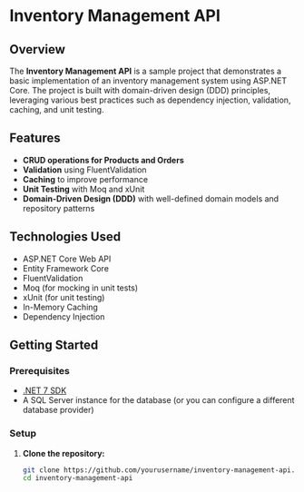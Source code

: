 # Inventory Management API

## Overview

The **Inventory Management API** is a sample project that demonstrates a basic implementation of an inventory management system using ASP.NET Core. The project is built with domain-driven design (DDD) principles, leveraging various best practices such as dependency injection, validation, caching, and unit testing.

## Features

- **CRUD operations for Products and Orders**
- **Validation** using FluentValidation
- **Caching** to improve performance
- **Unit Testing** with Moq and xUnit
- **Domain-Driven Design (DDD)** with well-defined domain models and repository patterns

## Technologies Used

- ASP.NET Core Web API
- Entity Framework Core
- FluentValidation
- Moq (for mocking in unit tests)
- xUnit (for unit testing)
- In-Memory Caching
- Dependency Injection

## Getting Started

### Prerequisites

- [.NET 7 SDK](https://dotnet.microsoft.com/download/dotnet/7.0)
- A SQL Server instance for the database (or you can configure a different database provider)

### Setup

1. **Clone the repository:**

   ```sh
   git clone https://github.com/yourusername/inventory-management-api.git
   cd inventory-management-api
